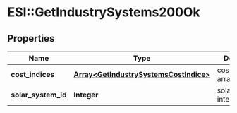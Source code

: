 # ESI::GetIndustrySystems200Ok

## Properties
Name | Type | Description | Notes
------------ | ------------- | ------------- | -------------
**cost_indices** | [**Array&lt;GetIndustrySystemsCostIndice&gt;**](GetIndustrySystemsCostIndice.md) | cost_indices array | 
**solar_system_id** | **Integer** | solar_system_id integer | 

